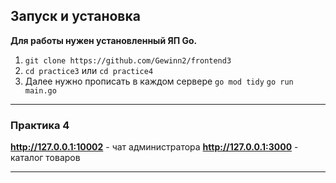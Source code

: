 ## Запуск и установка
**Для работы нужен установленный ЯП Go.**
1. ```git clone https://github.com/Gewinn2/frontend3```
2. ```cd practice3``` или ```cd practice4```
3. Далее нужно прописать в каждом сервере
 ```go mod tidy```
 ```go run main.go```

---
### Практика 4
**http://127.0.0.1:10002** - чат администратора
**http://127.0.0.1:3000** - каталог товаров
****
